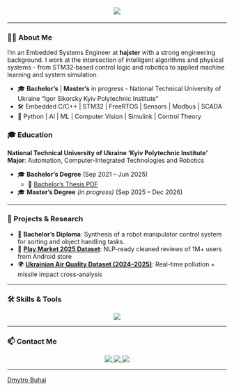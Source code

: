 <h1 align="center">
  <img src="https://readme-typing-svg.herokuapp.com/?font=Fira+Code&size=26&center=true&vCenter=true&width=600&height=60&color=36BCF7&duration=3000&lines=Hi+there+%F0%9F%91%8B;I'm+Dmytro+Buhai.;Welcome+to+my+Profile!">
</h1>

---

### 👨‍💻 About Me

I’m an Embedded Systems Engineer at **hajster** with a strong engineering background. I work at the intersection of intelligent algorithms and physical systems - from STM32‑based control logic and robotics to applied machine learning and system simulation.

- 🎓 **Bachelor’s** | **Master’s** in progress - National Technical University of Ukraine “Igor Sikorsky Kyiv Polytechnic Institute”
- 🛠️ Embedded C/C++ | STM32 | FreeRTOS | Sensors | Modbus | SCADA
- 🧠 Python | AI | ML | Computer Vision | Simulink | Control Theory

### 🎓 Education

**National Technical University of Ukraine ‘Kyiv Polytechnic Institute’**  
**Major**: Automation, Computer-Integrated Technologies and Robotics

- 🎓 **Bachelor’s Degree** (Sep 2021 – Jun 2025)
  - 🧾 [Bachelor’s Thesis PDF](https://github.com/dmytrobuhai/dmytrobuhai/blob/main/docs/diploma_project.pdf)
- 🎓 **Master’s Degree** _(in progress)_ (Sep 2025 – Dec 2026)
---

### 🔬 Projects & Research

- 🦾 **Bachelor’s Diploma**: Synthesis of a robot manipulator control system for sorting and object handling tasks.  
- 📱 **[Play Market 2025 Dataset](https://www.kaggle.com/datasets/dmytrobuhai/play-market-2025-1m-reviews-500-titles)**: NLP-ready cleaned reviews of 1M+ users from Android store
- 🌍 **[Ukrainian Air Quality Dataset (2024–2025)](https://www.kaggle.com/datasets/dmytrobuhai/ukrainian-air-quality-daily-pollution-in-wartime)**: Real-time pollution + missile impact cross-analysis  

---

### 🛠️ Skills & Tools

<p align="center">
  <img src="https://skillicons.dev/icons?i=c,cpp,python,matlab,sklearn,raspberrypi,git,github,flutter,androidstudio,arduino,tensorflow,opencv,fastapi,django,postgres,figma,selenium" />
</p>

---

### 📫 Contact Me

<p align="center">
  <a href="mailto:buhaidmytrowork@gmail.com">
    <img src="https://img.shields.io/badge/Gmail-333333?style=for-the-badge&logo=gmail&logoColor=red" />
  </a>
  <a href="https://www.linkedin.com/in/dmytro-buhai-a5b5b629a">
    <img src="https://img.shields.io/badge/LinkedIn-0077B5?style=for-the-badge&logo=linkedin&logoColor=white" />
  </a>
  <a href="https://orcid.org/0009-0001-0112-1432">
    <img src="https://img.shields.io/badge/ORCID-000000?style=for-the-badge&logo=orcid&logoColor=green" />
  </a>
</p>

---
<div class="badge-base LI-profile-badge" data-locale="en_US" data-size="large" data-theme="dark" data-type="VERTICAL" data-vanity="dmytrobuhai" data-version="v1"><a class="badge-base__link LI-simple-link" href="https://ua.linkedin.com/in/dmytrobuhai?trk=profile-badge">Dmytro Buhai</a></div>
              
